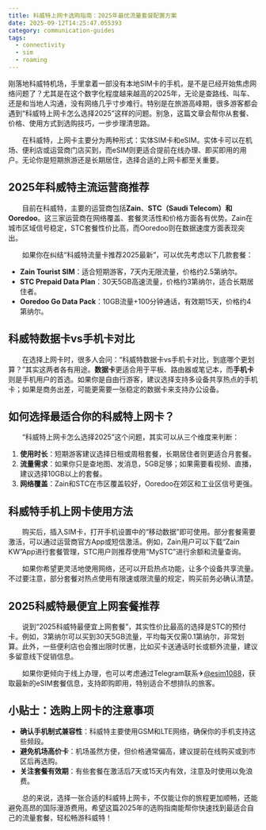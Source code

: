 ```yaml
---
title: 科威特上网卡选购指南：2025年最优流量套餐配置方案
date: 2025-09-12T14:25:47.055393
category: communication-guides
tags:
  - connectivity
  - sim
  - roaming
---
```


刚落地科威特机场，手里拿着一部没有本地SIM卡的手机，是不是已经开始焦虑网络问题了？尤其是在这个数字化程度越来越高的2025年，无论是查路线、叫车、还是和当地人沟通，没有网络几乎寸步难行。特别是在旅游高峰期，很多游客都会遇到“科威特上网卡怎么选择2025”这样的问题。别急，这篇文章会帮你从套餐、价格、使用方式到选购技巧，一步步理清思路。

　　在科威特，上网卡主要分为两种形式：实体SIM卡和eSIM。实体卡可以在机场、便利店或运营商门店买到，而eSIM则更适合提前在线办理、即买即用的用户。无论你是短期旅游还是长期居住，选择合适的上网卡都至关重要。

## 2025年科威特主流运营商推荐

　　目前在科威特，主要的运营商包括**Zain**、**STC（Saudi Telecom）**和**Ooredoo**。这三家运营商在网络覆盖、套餐灵活性和价格方面各有优势。Zain在城市区域信号稳定，STC套餐性价比高，而Ooredoo则在数据速度方面表现突出。

　　如果你在纠结“科威特流量卡推荐2025最新”，可以优先考虑以下几款套餐：

- **Zain Tourist SIM**：适合短期游客，7天内无限流量，价格约2.5第纳尔。
- **STC Prepaid Data Plan**：30天5GB高速流量，价格约3第纳尔，适合长期居住者。
- **Ooredoo Go Data Pack**：10GB流量+100分钟通话，有效期15天，价格约4第纳尔。

## 科威特数据卡vs手机卡对比

　　在选择上网卡时，很多人会问：“科威特数据卡vs手机卡对比，到底哪个更划算？”其实这两者各有用途。**数据卡**更适合用于平板、路由器或笔记本，而**手机卡**则是手机用户的首选。如果你是自由行游客，建议选择支持多设备共享热点的手机卡；如果是商务出差，可能更需要一张稳定的数据卡来支持办公设备。

## 如何选择最适合你的科威特上网卡？

　　“科威特上网卡怎么选择2025”这个问题，其实可以从三个维度来判断：

1. **使用时长**：短期游客建议选择日租或周租套餐，长期居住者则更适合月套餐。
2. **流量需求**：如果你只是查地图、发消息，5GB足够；如果需要看视频、直播，建议选择10GB以上的套餐。
3. **网络覆盖**：Zain和STC在市区覆盖较好，Ooredoo在郊区和工业区信号更强。

## 科威特手机上网卡使用方法

　　购买后，插入SIM卡，打开手机设置中的“移动数据”即可使用。部分套餐需要激活，可以通过运营商官方App或短信激活。例如，Zain用户可以下载“Zain KW”App进行套餐管理，STC用户则推荐使用“MySTC”进行余额和流量查询。

　　如果你希望更灵活地使用网络，还可以开启热点功能，让多个设备共享流量。不过要注意，部分套餐对热点使用有限速或限流量的规定，购买前务必确认清楚。

## 2025科威特最便宜上网套餐推荐

　　说到“2025科威特最便宜上网套餐”，其实性价比最高的选择是STC的预付卡。例如，3第纳尔可以买到30天5GB流量，平均每天仅需0.1第纳尔，非常划算。此外，一些便利店也会推出限时优惠，比如买卡送通话时长或额外流量，建议多留意线下促销信息。

　　如果你更倾向于线上办理，也可以考虑通过Telegram联系✈[@esim1088](https://t.me/s/esim1088)，获取最新的eSIM套餐信息，支持即购即用，特别适合不想排队的旅客。

## 小贴士：选购上网卡的注意事项

- **确认手机制式兼容性**：科威特主要使用GSM和LTE网络，确保你的手机支持这些频段。
- **避免机场高价卡**：机场虽然方便，但价格通常偏高，建议提前在线购买或到市区后再选购。
- **关注套餐有效期**：有些套餐在激活后7天或15天内有效，注意及时使用以免浪费。

　　总的来说，选择一张合适的科威特上网卡，不仅能让你的旅程更加顺畅，还能避免高昂的国际漫游费用。希望这篇2025年的选购指南能帮你快速找到最适合自己的流量套餐，轻松畅游科威特！